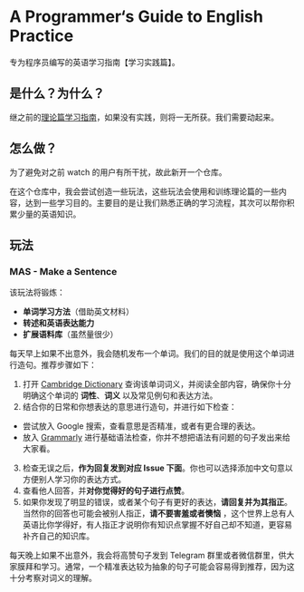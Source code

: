 # A Programmer‘s Guide to English Practice

专为程序员编写的英语学习指南【学习实践篇】。

## 是什么？为什么？

继之前的[理论篇学习指南](https://github.com/yujiangshui/A-Programmers-Guide-to-English)，如果没有实践，则将一无所获。我们需要动起来。

## 怎么做？

为了避免对之前 watch 的用户有所干扰，故此新开一个仓库。

在这个仓库中，我会尝试创造一些玩法，这些玩法会使用和训练理论篇的一些内容，达到一些学习目的。主要目的是让我们熟悉正确的学习流程，其次可以帮你积累少量的英语知识。

## 玩法

### MAS - Make a Sentence

该玩法将锻炼：

* **单词学习方法**（借助英文材料）
* **转述和英语表达能力**
* **扩展语料库**（虽然量很少）

每天早上如果不出意外，我会随机发布一个单词。我们的目的就是使用这个单词进行造句。推荐步骤如下：

1. 打开 [Cambridge Dictionary](https://dictionary.cambridge.org/) 查询该单词词义，并阅读全部内容，确保你十分明确这个单词的 **词性**、**词义** 以及常见例句和表达方法。
2. 结合你的日常和你想表达的意思进行造句，并进行如下检查：
  * 尝试放入 Google 搜索，查看意思是否精准，或者有更合理的表达。
  * 放入 [Grammarly](https://app.grammarly.com/) 进行基础语法检查，你并不想把语法有问题的句子发出来给大家看。
3. 检查无误之后，**作为回复发到对应 Issue 下面**。你也可以选择添加中文句意以方便别人学习你的表达方式。
4. 查看他人回答，并**对你觉得好的句子进行点赞**。
5. 如果你发现了明显的错误，或者某个句子有更好的表达，**请回复并为其指正**。当然你的回答也可能会被别人指正，**请不要害羞或者懊恼** ，这个世界上总有人英语比你学得好，有人指正才说明你有知识点掌握不好自己却不知道，更容易补齐自己的知识库。

每天晚上如果不出意外，我会将高赞句子发到 Telegram 群里或者微信群里，供大家膜拜和学习。通常，一个精准表达较为抽象的句子可能会容易得到推荐，因为这十分考察对词义的理解。
